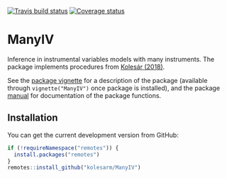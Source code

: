 [![Travis build status](https://travis-ci.com/kolesarm/ManyIV.svg?branch=master)](https://travis-ci.com/kolesarm/ManyIV) [![Coverage status](https://codecov.io/gh/kolesarm/ManyIV/branch/master/graph/badge.svg)](https://codecov.io/github/kolesarm/ManyIV?branch=master)

# ManyIV

Inference in instrumental variables models with many instruments. The package
implements procedures from [Kolesár (2018)](https://doi.org/10.1016/j.jeconom.2018.01.004).

See the [package vignette](doc/ManyIV.pdf) for a description of the package
(available through `vignette("ManyIV")` once package is installed), and
the package [manual](doc/manual.pdf) for documentation of the package functions.

## Installation

You can get the current development version from GitHub:

``` r
if (!requireNamespace("remotes")) {
  install.packages("remotes")
}
remotes::install_github("kolesarm/ManyIV")
```
